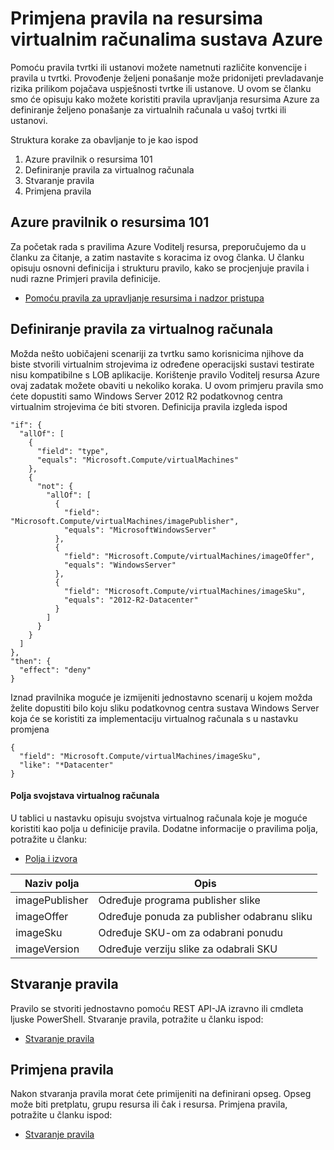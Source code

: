 <properties
    pageTitle="Primjena pravila na resursima virtualnim računalima sustava Azure | Microsoft Azure"
    description="Upute za primjenu pravila na programa Azure resursima Windows virtualnog računala"
    services="virtual-machines-windows"
    documentationCenter=""
    authors="singhkays"
    manager="timlt"
    editor=""
    tags="azure-resource-manager"/>

<tags
    ms.service="virtual-machines-windows"
    ms.workload="infrastructure-services"
    ms.tgt_pltfrm="vm-windows"
    ms.devlang="na"
    ms.topic="article"
    ms.date="04/13/2016"
    ms.author="singhkay"/>

# <a name="apply-policies-to-azure-resource-manager-virtual-machines"></a>Primjena pravila na resursima virtualnim računalima sustava Azure

Pomoću pravila tvrtki ili ustanovi možete nametnuti različite konvencije i pravila u tvrtki. Provođenje željeni ponašanje može pridonijeti prevladavanje rizika prilikom pojačava uspješnosti tvrtke ili ustanove. U ovom se članku smo će opisuju kako možete koristiti pravila upravljanja resursima Azure za definiranje željeno ponašanje za virtualnih računala u vašoj tvrtki ili ustanovi.

Struktura korake za obavljanje to je kao ispod

1. Azure pravilnik o resursima 101
2. Definiranje pravila za virtualnog računala
3. Stvaranje pravila
4. Primjena pravila

## <a name="azure-resource-manager-policy-101"></a>Azure pravilnik o resursima 101

Za početak rada s pravilima Azure Voditelj resursa, preporučujemo da u članku za čitanje, a zatim nastavite s koracima iz ovog članka. U članku opisuju osnovni definicija i strukturu pravilo, kako se procjenjuje pravila i nudi razne Primjeri pravila definicije.

* [Pomoću pravila za upravljanje resursima i nadzor pristupa](../resource-manager-policy.md)

## <a name="define-a-policy-for-your-virtual-machine"></a>Definiranje pravila za virtualnog računala

Možda nešto uobičajeni scenariji za tvrtku samo korisnicima njihove da biste stvorili virtualnim strojevima iz određene operacijski sustavi testirate nisu kompatibilne s LOB aplikacije. Korištenje pravilo Voditelj resursa Azure ovaj zadatak možete obaviti u nekoliko koraka. U ovom primjeru pravila smo ćete dopustiti samo Windows Server 2012 R2 podatkovnog centra virtualnim strojevima će biti stvoren. Definicija pravila izgleda ispod

```
"if": {
  "allOf": [
    {
      "field": "type",
      "equals": "Microsoft.Compute/virtualMachines"
    },
    {
      "not": {
        "allOf": [
          {
            "field": "Microsoft.Compute/virtualMachines/imagePublisher",
            "equals": "MicrosoftWindowsServer"
          },
          {
            "field": "Microsoft.Compute/virtualMachines/imageOffer",
            "equals": "WindowsServer"
          },
          {
            "field": "Microsoft.Compute/virtualMachines/imageSku",
            "equals": "2012-R2-Datacenter"
          }
        ]
      }
    }
  ]
},
"then": {
  "effect": "deny"
}
```

Iznad pravilnika moguće je izmijeniti jednostavno scenarij u kojem možda želite dopustiti bilo koju sliku podatkovnog centra sustava Windows Server koja će se koristiti za implementaciju virtualnog računala s u nastavku promjena

```
{
  "field": "Microsoft.Compute/virtualMachines/imageSku",
  "like": "*Datacenter"
}
```

#### <a name="virtual-machine-property-fields"></a>Polja svojstava virtualnog računala

U tablici u nastavku opisuju svojstva virtualnog računala koje je moguće koristiti kao polja u definicije pravila. Dodatne informacije o pravilima polja, potražite u članku:

* [Polja i izvora](../resource-manager-policy.md#fields-and-sources)


| Naziv polja     | Opis                                        |
|----------------|----------------------------------------------------|
| imagePublisher | Određuje programa publisher slike               |
| imageOffer     | Određuje ponuda za publisher odabranu sliku |
| imageSku       | Određuje SKU-om za odabrani ponudu             |
| imageVersion   | Određuje verziju slike za odabrali SKU     |

## <a name="create-the-policy"></a>Stvaranje pravila

Pravilo se stvoriti jednostavno pomoću REST API-JA izravno ili cmdleta ljuske PowerShell. Stvaranje pravila, potražite u članku ispod:

* [Stvaranje pravila](../resource-manager-policy.md#creating-a-policy)


## <a name="apply-the-policy"></a>Primjena pravila

Nakon stvaranja pravila morat ćete primijeniti na definirani opseg. Opseg može biti pretplatu, grupu resursa ili čak i resursa. Primjena pravila, potražite u članku ispod:

* [Stvaranje pravila](../resource-manager-policy.md#applying-a-policy)
